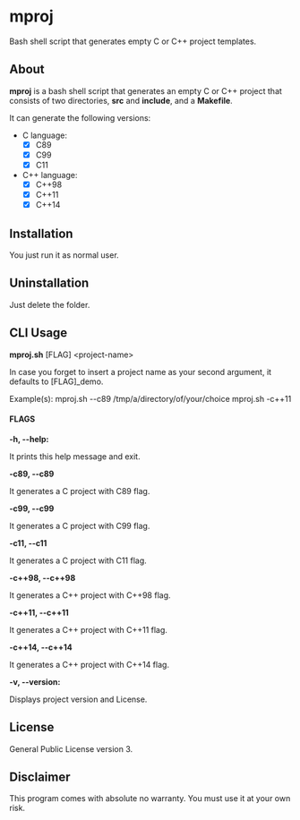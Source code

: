# mproj

Bash shell script that generates empty C or C++ project templates.

## About

**mproj** is a bash shell script that generates an empty C or C++ project
that consists of two directories, **src** and **include**, and a
**Makefile**.

It can generate the following versions:

* C language:
    - [x] C89
    - [x] C99
    - [x] C11
    
* C++ language:
   - [x] C++98
   - [x] C++11
   - [x] C++14

## Installation

You just run it as normal user.

## Uninstallation

Just delete the folder.

## CLI Usage

**mproj.sh** \[FLAG\] \<project-name\>

In case you forget to insert a project name as your second argument,
it defaults to \[FLAG\]\_demo.

Example(s):
    mproj.sh --c89 /tmp/a/directory/of/your/choice
    mproj.sh -c++11 

#### FLAGS

**-h, --help:**

It prints this help message and exit.
    
**-c89, --c89**

It generates a C project with C89 flag.

**-c99, --c99**

It generates a C project with C99 flag.

**-c11, --c11**

It generates a C project with C11 flag.

**-c++98, --c++98**

It generates a C++ project with C++98 flag.

**-c++11, --c++11**

It generates a C++ project with C++11 flag.

**-c++14, --c++14**

It generates a C++ project with C++14 flag.

**-v, --version:**

Displays project version and License.

## License

General Public License version 3.

## Disclaimer

This program comes with absolute no warranty.
You must use it at your own risk.
